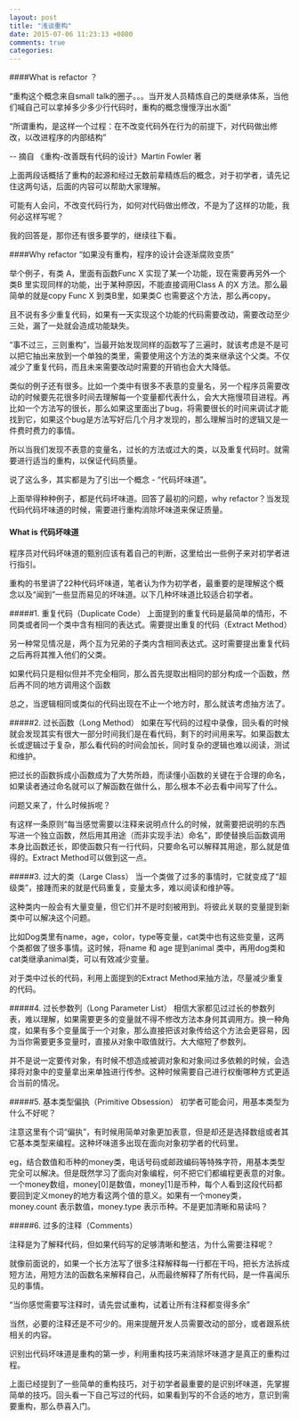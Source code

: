 ```yaml
---
layout: post
title: "浅谈重构"
date: 2015-07-06 11:23:13 +0800
comments: true
categories: 
---
```


####What is refactor ？

“重构这个概念来自small talk的圈子。。。当开发人员精炼自己的类继承体系，当他们喊自己可以拿掉多少多少行代码时，重构的概念慢慢浮出水面”

“所谓重构，是这样一个过程：在不改变代码外在行为的前提下，对代码做出修改，以改进程序的内部结构”

-- 摘自 《重构-改善既有代码的设计》Martin Fowler 著

上面两段话概括了重构的起源和经过无数前辈精炼后的概念，对于初学者，请先记住这两句话，后面的内容可以帮助大家理解。

可能有人会问，不改变代码行为，如何对代码做出修改，不是为了这样的功能，我何必这样写呢？

我的回答是，那你还有很多要学的，继续往下看。

####Why refactor
“如果没有重构，程序的设计会逐渐腐败变质”

举个例子，有类 A，里面有函数Func X 实现了某一个功能，现在需要再另外一个类B 里实现同样的功能，出于某种原因，不能直接调用Class A 的X 方法。那么最简单的就是copy Func X 到类B里，如果类C 也需要这个方法，那么再copy。

且不说有多少重复代码，如果有一天实现这个功能的代码需要改动，需要改动至少三处，漏了一处就会造成功能缺失。

“事不过三，三则重构”，当最开始发现同样的函数写了三遍时，就该考虑是不是可以把它抽出来放到一个单独的类里，需要使用这个方法的类来继承这个父类。不仅减少了重复代码，而且未来需要改动时需要的开销也会大大降低。

类似的例子还有很多。比如一个类中有很多不表意的变量名，另一个程序员需要改动的时候要先花很多时间去理解每一个变量都代表什么，会大大拖慢项目进程。再比如一个方法写的很长，那么如果这里面出了bug，将需要很长的时间来调试才能找到它，如果这个bug是方法写好后几个月才发现的，那么理解当时的逻辑又是一件费时费力的事情。

所以当我们发现不表意的变量名，过长的方法或过大的类，以及重复代码时。就需要进行适当的重构，以保证代码质量。

说了这么多，其实都是为了引出一个概念 - “代码坏味道”。

上面举得种种例子，都是代码坏味道。回答了最初的问题，why refactor？当发现代码代码坏味道的时候，需要进行重构消除坏味道来保证质量。

#### What is 代码坏味道

程序员对代码坏味道的甄别应该有着自己的判断，这里给出一些例子来对初学者进行指引。

重构的书里讲了22种代码坏味道，笔者认为作为初学者，最重要的是理解这个概念以及“闻到”一些显而易见的坏味道。以下几种坏味道比较适合初学者。

#####1. 重复代码（Duplicate Code）
上面提到的重复代码是最简单的情形，不同类或者同一个类中含有相同的表达式。需要提出重复的代码（Extract Method）

 另一种常见情况是，两个互为兄弟的子类内含相同表达式。这时需要提出重复代码之后再将其推入他们的父类。

 如果代码只是相似但并不完全相同，那么首先提取出相同的部分构成一个函数，然后再不同的地方调用这个函数

总之，当逻辑相同或类似的代码出现在不止一个地方时，那么就该考虑抽方法了。

#####2. 过长函数（Long Method）
如果在写代码的过程中录像，回头看的时候就会发现其实有很大一部分时间我们是在看代码，剩下的时间用来写。如果函数太长或逻辑过于复杂，那么看代码的时间会加长，同时复杂的逻辑也难以阅读，测试和维护。

把过长的函数拆成小函数成为了大势所趋，而读懂小函数的关键在于合理的命名，如果读者通过命名就可以了解函数在做什么，那么根本不必去看中间写了什么。

问题又来了，什么时候拆呢？

有这样一条原则“每当感觉需要以注释来说明点什么的时候，就需要把说明的东西写进一个独立函数，然后用其用途（而非实现手法）命名”，即使替换后函数调用本身比函数还长，即使函数只有一行代码，只要命名可以解释其用途，那么就是值得的。Extract Method可以做到这一点。

#####3. 过大的类（Large Class）
当一个类做了过多的事情时，它就变成了“超级类”，接踵而来的就是代码重复，变量太多，难以阅读和维护等。

这种类内一般会有大量变量，但它们并不是时刻被用到。将彼此关联的变量提到新类中可以解决这个问题。

比如Dog类里有name，age，color，type等变量，cat类中也有这些变量，这两个类都做了很多事情。这时候，将name 和 age 提到animal 类中，再用dog类和cat类继承animal类，可以有效减少变量。

对于类中过长的代码，利用上面提到的Extract Method来抽方法，尽量减少重复的代码。

#####4. 过长参数列（Long Parameter List）
相信大家都见过过长的参数列表，难以理解，如果需要更多的变量就不得不修改方法本身何其调用方。换一种角度，如果有多个变量属于一个对象，那么直接把该对象传给这个方法会更容易，因为当你需要更多变量时，直接从对象中取值就行。大大缩短了参数列。

并不是说一定要传对象，有时候不想造成被调对象和对象间过多依赖的时候，会选择将对象中的变量拿出来单独进行传参。这种时候需要自己进行权衡哪种方式更适合当前的情况。

#####5. 基本类型偏执（Primitive Obsession）
初学者可能会问，用基本类型为什么不好呢？

注意这里有个词“偏执”，有时候用简单对象更加表意，但是却还是选择数组或者其它基本类型来编程。这种坏味道多出现在面向对象初学者的代码里。

eg，结合数值和币种的money类，电话号码或邮政编码等特殊字符，用基本类型完全可以解决。但是既然学习了面向对象编程，何不把它们都编程更表意的对象。一个money数组，money[0]是数值，money[1]是币种，每个人看到这段代码都要回到定义money的地方看这两个值的意义。如果有一个money类，money.count 表示数值，money.type 表示币种。不是更加清晰和易读吗？

#####6. 过多的注释（Comments）

注释是为了解释代码，但如果代码写的足够清晰和整洁，为什么需要注释呢？

就像前面说的，如果一个长方法写了很多注释解释每一行都在干吗，把长方法拆成短方法，用短方法的函数名来解释自己，从而最终解释了所有代码，是一件喜闻乐见的事情。

“当你感觉需要写注释时，请先尝试重构，试着让所有注释都变得多余”

当然，必要的注释还是不可少的。用来提醒开发人员需要改动的部分，或者跟系统相关的内容。

识别出代码坏味道是重构的第一步，利用重构技巧来消除坏味道才是真正的重构过程。

上面已经提到了一些简单的重构技巧，对于初学者最重要的是识别坏味道，先掌握简单的技巧。回头看一下自己写过的代码，如果看到写的不合适的地方，意识到需要重构，那么恭喜入门。







